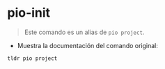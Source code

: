 # pio-init

> Este comando es un alias de `pio project`.

- Muestra la documentación del comando original:

`tldr pio project`

